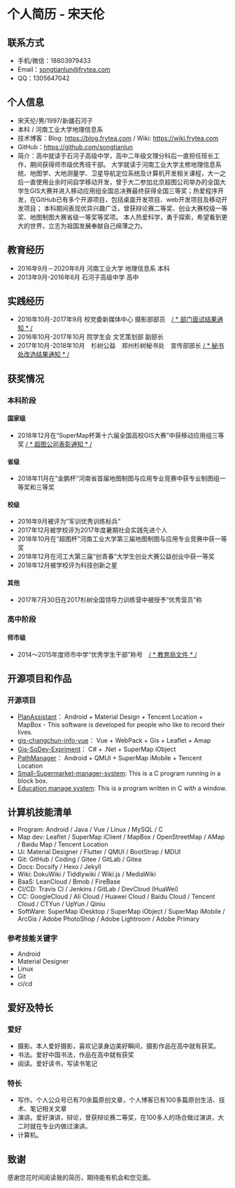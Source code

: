 # 个人简历 - 宋天伦

## 联系方式

- 手机/微信：18803979433
- Email：songtianlun@frytea.com
- QQ：1305647042

## 个人信息

 - 宋天伦/男/1997/新疆石河子
 - 本科 / 河南工业大学地理信息系 
 - 技术博客：Blog: <https://blog.frytea.com> / Wiki: <https://wiki.frytea.com>
 - GitHub：<https://github.com/songtianlun>
 - 简介：高中就读于石河子高级中学，高中二年级文理分科后一直担任班长工作，期间获得师市级优秀班干部。
    大学就读于河南工业大学主修地理信息系统、地图学、大地测量学、卫星导航定位系统及计算机开发相关课程，大一之后一直使用业余时间自学移动开发，曾于大二参加北京超图公司举办的全国大学生GIS大赛并进入移动应用组全国总决赛最终获得全国三等奖；热爱程序开发，在GitHub已有多个开源项目，包括桌面开发项目、web开发项目及移动开发项目；
    本科期间表现优异兴趣广泛，曾获辩论赛二等奖、创业大赛校级一等奖、地图制图大赛省级一等奖等奖项。
    本人热爱科学，勇于探索，希望看到更大的世界，立志为祖国发展奉献自己绵薄之力。

## 教育经历

 - 2016年9月－2020年6月 河南工业大学 地理信息系 本科
 - 2013年9月-2016年6月 石河子高级中学 高中

## 实践经历

 - 2016年10月-2017年9月 校党委新媒体中心 摄影部部员　[/ * 部门面试结果通知 * /](http://q.dahe.cn/2016/09-20/107510987.html)
 - 2016年10月-2017年10月 院学生会 文艺策划部 副部长
 - 2017年10月-2018年10月　杉树公益　郑州杉树秘书处　宣传部部长 [/ * 秘书处改选结果通知 * /](https://mp.weixin.qq.com/s?src=3&timestamp=1559579787&ver=1&signature=ECtSuVnQ6s6FYjU7Jr171EVX2shMhj8UhL8f6ArEzuSGRalnGUUHDUVvuekjT-R0JvY3n2pwVIFX35gA-RjhKXToqSZqATlP1HbWusYSLpNw7-ZZwFvjl2kN0I24LIM3WHLs9iSPMs-gEUDy1lPfKEYpaxhXAiDay2WvLn12e*0=)

## 获奖情况

### 本科阶段

#### 国家级
 - 2018年12月在“SuperMap杯第十六届全国高校GIS大赛”中获移动应用组三等奖 [/ * 超图公司表彰通知 * /](http://www.giscontest.com/cn/view-1000-84.aspx)

#### 省级
 - 2018年11月在“金鹏杯”河南省首届地图制图与应用专业竞赛中获专业制图组一等奖和三等奖

#### 校级
 - 2016年9月被评为“军训优秀训练标兵”
 - 2017年12月被学校评为2017年度暑期社会实践先进个人
 - 2018年10月在“超图杯”河南工业大学第三届地图制图与应用专业竞赛中获一等奖
 - 2018年12月在河工大第三届“创青春”大学生创业大赛公益创业中获一等奖
 - 2018年12月被学校评为科技创新之星

#### 其他
 - 2017年7月30日在2017杉树全国领导力训练营中被授予“优秀营员”称

### 高中阶段

#### 师市级

 - 2014～2015年度师市中学“优秀学生干部”称号　[/ * 教育局文件 * /](http://www.shze.com.cn/article/26027.html)

## 开源项目和作品

### 开源项目

 - [PlanAssistant](https://github.com/songtianlun/PlanAssistant)： Android + Material Design + Tencent Location + MapBox - This software is developed for people who like to record their lives.
 - [gis-changchun-info-vue](https://github.com/songtianlun/gis-changchun-info-vue)： Vue + WebPack + Gis + Leaflet + Amap
 - [Gis-SoDev-Expriment](https://github.com/songtianlun/gis-changchun-info-vue)： C# + .Net + SuperMap iObject
 - [PathManager](https://github.com/songtianlun/PathManager)： Android + QMUI + SuperMap iMobile + Tencent Location
 - [Small-Supermarket-manager-system](https://github.com/songtianlun/Small-Supermarket-manager-system): This is a C program running in a block box.
 - [Education manage system](https://github.com/songtianlun/Education-manage-system): This is a program written in C with a window.

## 计算机技能清单

 - Program: Android / Java / Vue / Linux / MySQL / C
 - Map dev: Leaflet / SuperMap iClient / MapBox / OpenStreetMap / AMap / Baidu Map / Tencent Location
 - Ui: Material Designer / Flutter / QMUI / BootStrap / MDUI
 - Git: GitHub / Coding / Gitee / GitLab / Gitea
 - Docs: Docsify / Hexo / Jekyll
 - Wiki: DokuWiki / Tiddlywiki / Wiki.js / MediaWiki
 - BaaS: LeanCloud / Bmob / FireBase
 - CI/CD: Travis CI / Jenkins / GitLab / DevCloud (HuaWei)
 - CC: GoogleCloud / Ali Cloud / Huawei Cloud / Baidu Cloud / Tencent Cloud / CTYun / UpYun / Qiniu
 - SoftWare: SuperMap iDesktop / SuperMap iObject / SuperMap iMobile / ArcGis / Adobe PhotoShop / Adobe Lightroom / Adobe Primary

### 参考技能关键字

- Android
- Material Designer
- Linux
- Git
- ci/cd

## 爱好及特长

### 爱好
 - 摄影。本人爱好摄影，喜欢记录身边美好瞬间，摄影作品在高中就有获奖。
 - 书法。爱好中国书法，作品在高中就有获奖
 - 阅读。爱好读书，写读书笔记

### 特长

 - 写作。个人公众号已有70余篇原创文章，个人博客已有100多篇原创生活、技术、笔记相关文章
 - 演讲。爱好演讲，辩论，曾获辩论赛二等奖，在100多人的场合做过演讲，大二时就在专业内做过演讲。
 - 计算机。



## 致谢
感谢您花时间阅读我的简历，期待能有机会和您见面。